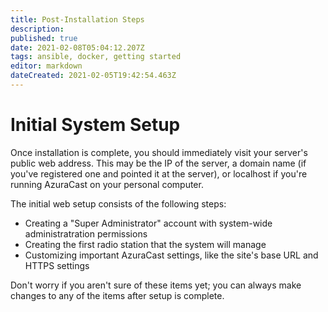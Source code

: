 ```yaml
---
title: Post-Installation Steps
description: 
published: true
date: 2021-02-08T05:04:12.207Z
tags: ansible, docker, getting started
editor: markdown
dateCreated: 2021-02-05T19:42:54.463Z
---
```


# Initial System Setup

Once installation is complete, you should immediately visit your server's public web address. This may be the IP of the server, a domain name (if you've registered one and pointed it at the server), or localhost if you're running AzuraCast on your personal computer.

The initial web setup consists of the following steps:

- Creating a "Super Administrator" account with system-wide administratration permissions
- Creating the first radio station that the system will manage
- Customizing important AzuraCast settings, like the site's base URL and HTTPS settings

Don't worry if you aren't sure of these items yet; you can always make changes to any of the items after setup is complete.